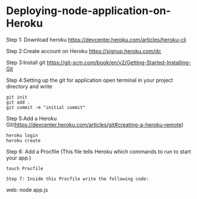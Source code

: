 # Deploying-node-application-on-Heroku

Step 1: Download heroku 
https://devcenter.heroku.com/articles/heroku-cli

Step 2:Create account on Heroku
https://signup.heroku.com/dc

Step 3:Install git
https://git-scm.com/book/en/v2/Getting-Started-Installing-Git

Step 4:Setting up the git for application
open terminal in your project directory and write
```
git init
git add .
git commit -m "initial commit"

```
Step 5:Add a Heroku Git(https://devcenter.heroku.com/articles/git#creating-a-heroku-remote)
```
heroku login
heroku create
```
Step 6: Add a Procfile (This file tells Heroku which commands to run to start your app.)
```
touch Procfile

Step 7: Inside this Procfile write the following code:
```
web: node app.js
```

